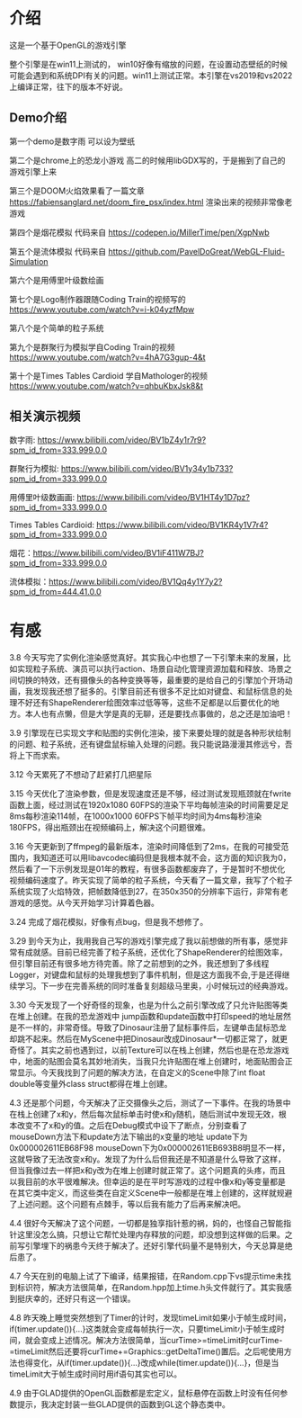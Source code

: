 # 介绍
这是一个基于OpenGL的游戏引擎

整个引擎是在win11上测试的， win10好像有缩放的问题，在设置动态壁纸的时候可能会遇到和系统DPI有关的问题。win11上测试正常。本引擎在vs2019和vs2022上编译正常，往下的版本不好说。

## Demo介绍
第一个demo是数字雨 可以设为壁纸

第二个是chrome上的恐龙小游戏 高二的时候用libGDX写的，于是搬到了自己的游戏引擎上来

第三个是DOOM火焰效果看了一篇文章 https://fabiensanglard.net/doom_fire_psx/index.html 渲染出来的视频非常像老游戏

第四个是烟花模拟 代码来自 https://codepen.io/MillerTime/pen/XgpNwb

第五个是流体模拟 代码来自 https://github.com/PavelDoGreat/WebGL-Fluid-Simulation

第六个是用傅里叶级数绘画

第七个是Logo制作器跟随Coding Train的视频写的 https://www.youtube.com/watch?v=i-k04yzfMpw

第八个是个简单的粒子系统

第九个是群聚行为模拟学自Coding Train的视频 https://www.youtube.com/watch?v=4hA7G3gup-4&t

第十个是Times Tables Cardioid 学自Mathologer的视频 https://www.youtube.com/watch?v=qhbuKbxJsk8&t

## 相关演示视频
数字雨: https://www.bilibili.com/video/BV1bZ4y1r7r9?spm_id_from=333.999.0.0

群聚行为模拟: https://www.bilibili.com/video/BV1y34y1b733?spm_id_from=333.999.0.0

用傅里叶级数画画: https://www.bilibili.com/video/BV1HT4y1D7pz?spm_id_from=333.999.0.0

Times Tables Cardioid: https://www.bilibili.com/video/BV1KR4y1V7r4?spm_id_from=333.999.0.0

烟花：https://www.bilibili.com/video/BV1iF411W7BJ?spm_id_from=333.999.0.0

流体模拟：https://www.bilibili.com/video/BV1Qq4y1Y7y2?spm_id_from=444.41.0.0

# 有感
3.8 今天写完了实例化渲染感觉真好。其实我心中也想了一下引擎未来的发展，比如实现粒子系统、演员可以执行action、场景自动化管理资源加载和释放、场景之间切换的特效，还有摄像头的各种变换等等，最重要的是给自己的引擎加个开场动画，我发现我还想了挺多的。引擎目前还有很多不足比如对键盘、和鼠标信息的处理不好还有ShapeRenderer绘图效率过低等等，这些不足都是以后要优化的地方。本人也有点懒，但是大学是真的无聊，还是要找点事做的，总之还是加油吧！

3.9 引擎现在已实现文字和贴图的实例化渲染，接下来要处理的就是各种形状绘制的问题、粒子系统，还有键盘鼠标输入处理的问题。我只能说路漫漫其修远兮，吾将上下而求索。

3.12 今天累死了不想动了赶紧打几把星际

3.15 今天优化了渲染参数，但是发现速度还是不够，经过测试发现瓶颈就在fwrite函数上面，经过测试在1920x1080 60FPS的渲染下平均每帧渲染的时间需要足足8ms每秒渲染114帧，在1000x1000 60FPS下帧平均时间为4ms每秒渲染180FPS，得出瓶颈出在视频编码上，解决这个问题很难。

3.16 今天更新到了ffmpeg的最新版本，渲染时间降低到了2ms，在我的可接受范围内，我知道还可以用libavcodec编码但是我根本就不会，这方面的知识我为0，然后看了一下示例发现是01年的教程，有很多函数都废弃了，于是暂时不想优化视频编码速度了。昨天实现了简单的粒子系统，今天看了一篇文章，我写了个粒子系统实现了火焰特效，把帧数降低到27，在350x350的分辨率下运行，非常有老游戏的感觉。从今天开始学习计算着色器。

3.24 完成了烟花模拟，好像有点bug，但是我不想修了。

3.29 到今天为止，我用我自己写的游戏引擎完成了我以前想做的所有事，感觉非常有成就感。目前已经完善了粒子系统，还优化了ShapeRenderer的绘图效率，但引擎目前还有很多地方待完善。除了之前想到的之外，我还想到了多线程Logger，对键盘和鼠标的处理我想到了事件机制，但是这方面我不会,于是还得继续学习。下一步在完善系统的同时准备复刻超级马里奥，小时候玩过的经典游戏。

3.30 今天发现了一个好奇怪的现象，也是为什么之前引擎改成了只允许贴图等类在堆上创建。在我的恐龙游戏中 jump函数和update函数中打印speed的地址居然是不一样的，非常奇怪。导致了Dinosaur注册了鼠标事件后，左键单击鼠标恐龙却跳不起来。然后在MyScene中把Dinosaur改成Dinosaur*一切都正常了，就更奇怪了。其实之前也遇到过，以前Texture可以在栈上创建，然后也是在恐龙游戏中，地面的贴图会莫名其妙地消失，当我只允许贴图在堆上创建时，地面贴图会正常显示。今天我找到了问题的解决方法，在自定义的Scene中除了int float double等变量外class struct都得在堆上创建。

4.3 还是那个问题，今天解决了正交摄像头之后，测试了一下事件。在我的场景中在栈上创建了x和y，然后每次鼠标单击时使x和y随机，随后测试中发现无效，根本改变不了x和y的值。之后在Debug模式中设下了断点，分别查看了mouseDown方法下和update方法下输出的x变量的地址 update下为0x000002611EB68F98 mouseDown下为0x000002611EB693B8明显不一样，这就导致了无法改变x和y。发现了为什么后但我还是不知道是什么导致了这样，但当我像过去一样把x和y改为在堆上创建时就正常了。这个问题真的头疼，而且以我目前的水平很难解决。但幸运的是在平时写游戏的过程中像x和y等变量都是在其它类中定义，而这些类在自定义Scene中一般都是在堆上创建的，这样就规避了上述问题。这个问题有点棘手，等以后我有能力了后再来解决吧。

4.4 很好今天解决了这个问题，一切都是独享指针惹的祸，妈的，也怪自己智能指针这里没怎么搞，只想让它帮忙处理内存释放的问题，却没想到这样做的后果。之前写引擎埋下的祸患今天终于解决了。还好引擎代码量不是特别大，今天总算是绝后患了。

4.7 今天在别的电脑上试了下编译，结果报错，在Random.cpp下vs提示time未找到标识符，解决方法很简单，在Random.hpp加上time.h头文件就行了。其实我感到挺庆幸的，还好只有这一个错误。

4.8 昨天晚上睡觉突然想到了Timer的计时，发现timeLimit如果小于帧生成时间，if(timer.update()){...}这类就会变成每帧执行一次，只要timeLimit小于帧生成时间，就会变成上述情况。解决方法很简单，当curTime>=timeLimit时curTime-=timeLimit然后还要将curTime+=Graphics::getDeltaTime()置后。之后呢使用方法也得变化，从if(timer.update()){...}改成while(timer.update()){...}，但是当timeLimit大于帧生成时间时用if语句其实也可以。

4.9 由于GLAD提供的OpenGL函数都是宏定义，鼠标悬停在函数上时没有任何参数提示，我决定封装一些GLAD提供的函数到GL这个静态类中。